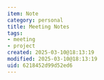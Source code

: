 ```yaml
---
item: Note
category: personal
title: Meeting Notes
tags:
- meeting
- project
created: 2025-03-10@18:13:19
modified: 2025-03-10@18:13:19
uid: 6218452d99d52ed6
---
```


